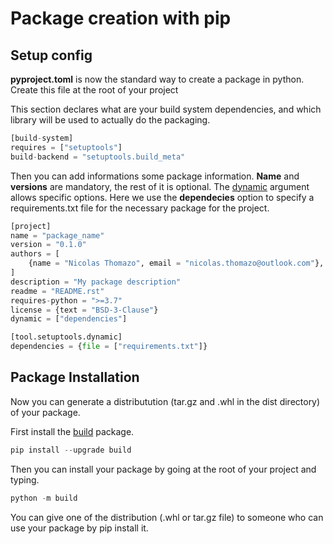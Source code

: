 # Package creation with pip

## Setup config

**pyproject.toml** is now the standard way to create a package in python.
Create this file at the root of your project 

This section declares what are your build system dependencies, and which library will be used to actually do the packaging.
```python 
[build-system]
requires = ["setuptools"]
build-backend = "setuptools.build_meta"
```

Then you can add informations some package information. **Name** and **versions** are mandatory, the rest of it is optional.
The [dynamic](https://setuptools.pypa.io/en/latest/userguide/pyproject_config.html#dynamic-metadata) argument allows specific options. Here we use the **dependecies** option to specify a requirements.txt file for the necessary package for the project. 

```python 
[project]
name = "package_name"
version = "0.1.0"
authors = [
    {name = "Nicolas Thomazo", email = "nicolas.thomazo@outlook.com"},
]
description = "My package description"
readme = "README.rst"
requires-python = ">=3.7"
license = {text = "BSD-3-Clause"}
dynamic = ["dependencies"]

[tool.setuptools.dynamic]
dependencies = {file = ["requirements.txt"]}
```

## Package Installation

Now you can generate a distributution (tar.gz and .whl in the dist directory) of your package.

First install the [build](https://pypa-build.readthedocs.io/en/latest/) package. 

```python
pip install --upgrade build
```

Then you can install your package by going at the root of your project and typing.

```python
python -m build
```

You can give one of the distribution (.whl or tar.gz file) to someone who can use your package by pip install it.